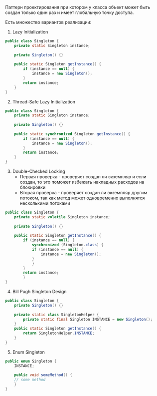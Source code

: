Паттерн проектирования при котором у класса объект может быть создан только один раз и  имеет глобальную точку доступа. 

Есть множество вариантов реализации: 
1. Lazy Initialization
``` java
public class Singleton { 
	private static Singleton instance; 
	
	private Singleton() {} 
	
	public static Singleton getInstance() { 
		if (instance == null) { 
			instance = new Singleton(); 
		} 
		return instance; 
	} 
}
```
2. Thread-Safe Lazy Initialization
``` java
public class Singleton { 
	private static Singleton instance; 
	
	private Singleton() {} 
	
	public static synchronized Singleton getInstance() { 
		if (instance == null) { 
			instance = new Singleton(); 
		} 
		return instance; 
	} 
}
```
3. Double-Checked Locking
	- Первая проверка - проверяет создан ли экземпляр и если создан, то это поможет избежать накладных расходов на блокировки
	- Вторая проверка - проверяет создан ли экземпляр другим потоком, так как метод может одновременно выполнятся несколькими потоками
``` java
public class Singleton { 
	private static volatile Singleton instance; 
	
	private Singleton() {} 
	
	public static Singleton getInstance() { 
		if (instance == null) { 
			synchronized (Singleton.class) { 
			if (instance == null) { 
				instance = new Singleton(); 
			} 
		    } 
	    } 
	    return instance; 
	    } 
}
```
4. Bill Pugh Singleton Design
``` java
public class Singleton { 
	private Singleton() {} 
	
	private static class SingletonHelper { 
		private static final Singleton INSTANCE = new Singleton(); 
	} 
	public static Singleton getInstance() { 
		return SingletonHelper.INSTANCE; 
	} 
}
```
5. Enum Singleton
``` java
public enum Singleton { 
	INSTANCE; 
	
	public void someMethod() { 
	// some method 
	} 
}
```